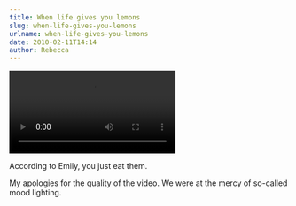 ```yaml
---
title: When life gives you lemons
slug: when-life-gives-you-lemons
urlname: when-life-gives-you-lemons
date: 2010-02-11T14:14
author: Rebecca
---
```

<video controls preload="metadata">
    <source src="{static}/images/2010-02-06-lemon.mp4">
</video>

According to Emily, you just eat them.

My apologies for the quality of the video. We were at the mercy of so-called
mood lighting.
